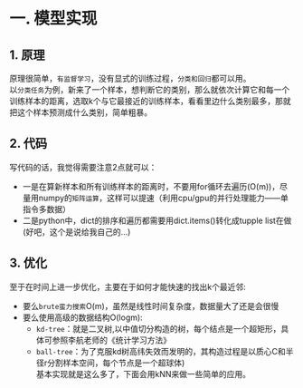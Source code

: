 # 一. 模型实现
## 1. 原理
原理很简单，`有监督学习`，没有显式的训练过程，`分类和回归`都可以用。<br>
以`分类任务`为例，新来了一个样本，想判断它的类别，那么就依次计算它和每一个训练样本的距离，选取k个与它最接近的训练样本，看看里边什么类别最多，那就把这个样本预测成什么类别，简单粗暴。<br>
## 2. 代码
写代码的话，我觉得需要注意2点就可以：<br>
*  一是在算新样本和所有训练样本的距离时，不要用for循环去遍历(O(m))，尽量用numpy的`矩阵运算`，这样可以提速（利用cpu/gpu的并行处理能力——单指令多数据）<br>
*  二是python中，dict的排序和遍历都需要用dict.items()转化成tupple list在做(好吧，这个是说给我自己的...)<br>
## 3. 优化
至于在时间上进一步优化，主要在于如何才能快速的找出k个最近邻:
* 要么`brute蛮力搜索`O(m)，虽然是线性时间复杂度，数据量大了还是会很慢<br>
* 要么使用高级的数据结构O(logm):
  * `kd-tree`：就是二叉树,以中值切分构造的树，每个结点是一个超矩形，具体可参照李航老师的《统计学习方法》
  * `ball-tree`：为了克服kd树高纬失效而发明的，其构造过程是以质心C和半径r分割样本空间，每个节点是一个超球体)<br>
基本实现就是这么多了，下面会用kNN来做一些简单的应用。<br><br>
